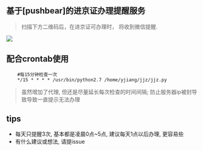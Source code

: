 ## 基于[pushbear]的进京证办理提醒服务

> 扫描下方二维码后，在进京证可办理时， 将收到微信提醒.

![](https://mp.weixin.qq.com/cgi-bin/showqrcode?ticket=gQG_8TwAAAAAAAAAAS5odHRwOi8vd2VpeGluLnFxLmNvbS9xLzAySS1Zdk5aQ2ZlNjAxMDAwME0wNzUAAgQG4u9ZAwQAAAAA)


## 配合crontab使用

```
    #每15分钟检查一次
    */15 * * * * /usr/bin/python2.7 /home/yjiang/jjz/jjz.py
```

> 虽然增加了代理, 但还是尽量延长每次检查的时间间隔; 防止服务器ip被封导致导致一直提示无法办理

## tips

* 每天只提醒3次, 基本都是凌晨0点~5点, 建议每天1点以后办理, 更容易些
* 有什么建议或想法, 请提issue
